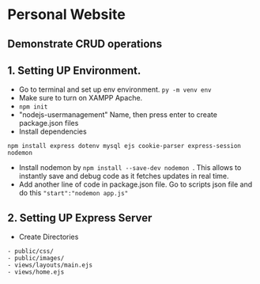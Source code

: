# Personal Website
## Demonstrate CRUD operations

## 1. Setting UP Environment.
- Go to terminal and set up env environment.  ```py -m venv env```
- Make sure to turn on XAMPP Apache.
- ```npm init ```
- "nodejs-usermanagement" Name, then press enter to create package.json files
- Install dependencies
```
npm install express dotenv mysql ejs cookie-parser express-session nodemon

```
- Install nodemon by ```npm install --save-dev nodemon ```. This allows to instantly save and debug code as it fetches updates in real time.
- Add another line of code in package.json file. Go to scripts json file and do this
``` "start":"nodemon app.js" ```
## 2. Setting UP Express Server
- Create Directories
```
- public/css/
- public/images/
- views/layouts/main.ejs
- views/home.ejs
```


